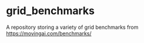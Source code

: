 # grid_benchmarks
 A repository storing a variety of grid benchmarks from https://movingai.com/benchmarks/
